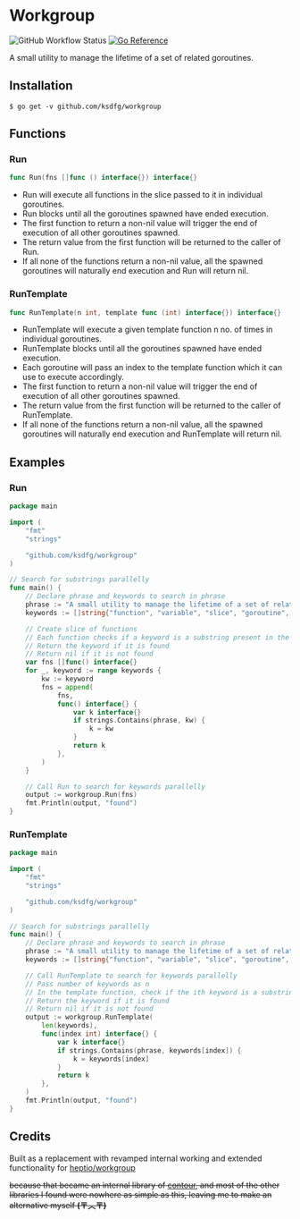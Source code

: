 # Workgroup

![GitHub Workflow Status](https://img.shields.io/github/workflow/status/ksdfg/workgroup/Test?style=flat)
[![Go Reference](https://pkg.go.dev/badge/github.com/ksdfg/workgroup.svg)](https://pkg.go.dev/github.com/ksdfg/workgroup)

A small utility to manage the lifetime of a set of related goroutines.

## Installation

```shell
$ go get -v github.com/ksdfg/workgroup
```

## Functions

### Run

```go
func Run(fns []func () interface{}) interface{}
```

- Run will execute all functions in the slice passed to it in individual goroutines.
- Run blocks until all the goroutines spawned have ended execution.
- The first function to return a non-nil value will trigger the end of execution of all other goroutines spawned.
- The return value from the first function will be returned to the caller of Run.
- If all none of the functions return a non-nil value, all the spawned goroutines will naturally end execution and Run
  will return nil.

### RunTemplate

```go
func RunTemplate(n int, template func (int) interface{}) interface{}
```

- RunTemplate will execute a given template function n no. of times in individual goroutines.
- RunTemplate blocks until all the goroutines spawned have ended execution.
- Each goroutine will pass an index to the template function which it can use to execute accordingly.
- The first function to return a non-nil value will trigger the end of execution of all other goroutines spawned.
- The return value from the first function will be returned to the caller of RunTemplate.
- If all none of the functions return a non-nil value, all the spawned goroutines will naturally end execution and
  RunTemplate will return nil.

## Examples

### Run

```go
package main

import (
	"fmt"
	"strings"

	"github.com/ksdfg/workgroup"
)

// Search for substrings parallelly
func main() {
	// Declare phrase and keywords to search in phrase
	phrase := "A small utility to manage the lifetime of a set of related goroutines."
	keywords := []string{"function", "variable", "slice", "goroutine", "package"}

	// Create slice of functions
	// Each function checks if a keyword is a substring present in the phrase
	// Return the keyword if it is found
	// Return nil if it is not found
	var fns []func() interface{}
	for _, keyword := range keywords {
		kw := keyword
		fns = append(
			fns,
			func() interface{} {
				var k interface{}
				if strings.Contains(phrase, kw) {
					k = kw
				}
				return k
			},
		)
	}

	// Call Run to search for keywords parallelly
	output := workgroup.Run(fns)
	fmt.Println(output, "found")
}
```

### RunTemplate

```go
package main

import (
	"fmt"
	"strings"

	"github.com/ksdfg/workgroup"
)

// Search for substrings parallelly
func main() {
	// Declare phrase and keywords to search in phrase
	phrase := "A small utility to manage the lifetime of a set of related goroutines."
	keywords := []string{"function", "variable", "slice", "goroutine", "package"}

	// Call RunTemplate to search for keywords parallelly
	// Pass number of keywords as n
	// In the template function, check if the ith keyword is a substring in the phrase
	// Return the keyword if it is found
	// Return nil if it is not found
	output := workgroup.RunTemplate(
		len(keywords),
		func(index int) interface{} {
			var k interface{}
			if strings.Contains(phrase, keywords[index]) {
				k = keywords[index]
			}
			return k
		},
	)
	fmt.Println(output, "found")
}
```

## Credits

Built as a replacement with revamped internal working and extended functionality
for [heptio/workgroup](https://pkg.go.dev/github.com/heptio/workgroup)

~~because that became an internal library
of [contour](https://github.com/projectcontour/contour/tree/main/internal/workgroup), and most of the other libraries I
found were nowhere as simple as this, leaving me to make an alternative myself **(〒︿〒)**~~